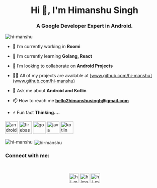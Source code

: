 <h1 align="center">Hi 👋, I'm Himanshu Singh</h1>
<h3 align="center">A Google Developer Expert in Android.</h3>

<p align="left"> <img src="https://komarev.com/ghpvc/?username=hi-manshu" alt="hi-manshu" /> </p>

- 🔭 I’m currently working in **Roomi**

- 🌱 I’m currently learning **Golang, React**

- 👯 I’m looking to collaborate on **Android Projects**

- 👨‍💻 All of my projects are available at [www.github.com/hi-manshu](www.github.com/hi-manshu)

- 💬 Ask me about **Android and Kotlin**

- 📫 How to reach me **hello2himanshusingh@gmail.com**

- ⚡ Fun fact **Thinking....**

<p align="left"><img src="https://devicons.github.io/devicon/devicon.git/icons/android/android-original-wordmark.svg" alt="android" width="40" height="40"/> <img src="https://www.vectorlogo.zone/logos/firebase/firebase-icon.svg" alt="firebase" width="40" height="40"/> <img src="https://devicons.github.io/devicon/devicon.git/icons/go/go-original.svg" alt="go" width="40" height="40"/> <img src="https://devicons.github.io/devicon/devicon.git/icons/java/java-original-wordmark.svg" alt="java" width="40" height="40"/> <img src="https://www.vectorlogo.zone/logos/kotlinlang/kotlinlang-icon.svg" alt="kotlin" width="40" height="40"/></p>

<p><img align="left" src="https://github-readme-stats.vercel.app/api/top-langs/?username=hi-manshu&layout=compact" alt="hi-manshu" /></p>

<p>&nbsp;<img align="center" src="https://github-readme-stats.vercel.app/api?username=hi-manshu&show_icons=true" alt="hi-manshu" /></p>


### Connect with me:

<br />
<p align="center">
<a href="https://twitter.com/hi_man_shoe" target="blank"><img align="center" src="https://cdn.jsdelivr.net/npm/simple-icons@3.0.1/icons/twitter.svg" alt="hi_man_shoe" height="30" width="30" /></a>
<a href="https://linkedin.com/in/himanshoe-singh" target="blank"><img align="center" src="https://cdn.jsdelivr.net/npm/simple-icons@3.0.1/icons/linkedin.svg" alt="himanshoe-singh" height="30" width="30" /></a>
<a href="https://instagram.com/hi_man_shoe" target="blank"><img align="center" src="https://cdn.jsdelivr.net/npm/simple-icons@3.0.1/icons/instagram.svg" alt="hi_man_shoe" height="30" width="30" /></a>
</p>
